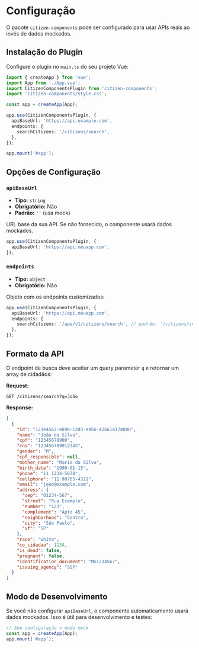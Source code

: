 # Configuração

O pacote `citizen-components` pode ser configurado para usar APIs reais ao invés de dados mockados.

## Instalação do Plugin

Configure o plugin no `main.ts` do seu projeto Vue:

```typescript
import { createApp } from 'vue';
import App from './App.vue';
import CitizenComponentsPlugin from 'citizen-components';
import 'citizen-components/style.css';

const app = createApp(App);

app.use(CitizenComponentsPlugin, {
  apiBaseUrl: 'https://api.example.com',
  endpoints: {
    searchCitizens: '/citizens/search',
  },
});

app.mount('#app');
```

## Opções de Configuração

### `apiBaseUrl`

- **Tipo:** `string`
- **Obrigatório:** Não
- **Padrão:** `''` (usa mock)

URL base da sua API. Se não fornecido, o componente usará dados mockados.

```typescript
app.use(CitizenComponentsPlugin, {
  apiBaseUrl: 'https://api.meuapp.com',
});
```

### `endpoints`

- **Tipo:** `object`
- **Obrigatório:** Não

Objeto com os endpoints customizados:

```typescript
app.use(CitizenComponentsPlugin, {
  apiBaseUrl: 'https://api.meuapp.com',
  endpoints: {
    searchCitizens: '/api/v1/citizens/search', // padrão: '/citizens/search'
  },
});
```


## Formato da API

O endpoint de busca deve aceitar um query parameter `q` e retornar um array de cidadãos:

**Request:**
```
GET /citizens/search?q=João
```

**Response:**
```json
[
  {
    "id": "123e4567-e89b-12d3-a456-426614174000",
    "name": "João da Silva",
    "cpf": "12345678900",
    "cns": "123456789012345",
    "gender": "M",
    "cpf_responsible": null,
    "mother_name": "Maria da Silva",
    "birth_date": "1990-01-15",
    "phone": "11 1234-5678",
    "cellphone": "11 98765-4321",
    "email": "joao@example.com",
    "address": {
      "cep": "01234-567",
      "street": "Rua Exemplo",
      "number": "123",
      "complement": "Apto 45",
      "neighborhood": "Centro",
      "city": "São Paulo",
      "uf": "SP"
    },
    "race": "white",
    "co_cidadao": 1234,
    "is_dead": false,
    "pregnant": false,
    "identification_document": "MG1234567",
    "issuing_agency": "SSP"
  }
]
```

## Modo de Desenvolvimento

Se você não configurar `apiBaseUrl`, o componente automaticamente usará dados mockados. Isso é útil para desenvolvimento e testes:

```typescript
// Sem configuração = modo mock
const app = createApp(App);
app.mount('#app');
```
